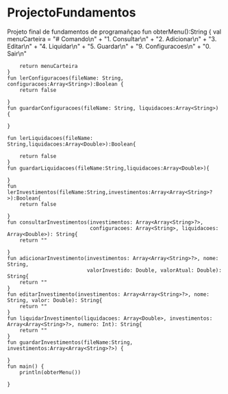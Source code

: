# ProjectoFundamentos
Projeto final de fundamentos de programañçao
fun obterMenu():String {
		val menuCarteira = "#  Comando\n" +
				"1. Consultar\n" +
				"2. Adicionar\n" +
				"3. Editar\n" +
				"4. Liquidar\n" +
				"5. Guardar\n" +
				"9. Configuracoes\n" +
				"0. Sair\n"
			
		return menuCarteira
	}
	fun lerConfiguracoes(fileName: String, configuracoes:Array<String>):Boolean {
		return false
		
	}
	fun guardarConfiguracoes(fileName: String, liquidacoes:Array<String>) {
	
	}
	
	fun lerLiquidacoes(fileName: String,liquidacoes:Array<Double>):Boolean{
		
		return false
	}
	fun guardarLiquidacoes(fileName:String,liquidacoes:Array<Double>){
	
	}
	fun lerInvestimentos(fileName:String,investimentos:Array<Array<String>?>):Boolean{
		return false
		
	}
	fun consultarInvestimentos(investimentos: Array<Array<String>?>,
	                           configuracoes: Array<String>, liquidacoes: Array<Double>): String{
		return ""
		
	}
	fun adicionarInvestimento(investimentos: Array<Array<String>?>, nome: String,
	                          valorInvestido: Double, valorAtual: Double): String{
		return ""
	}
	fun editarInvestimento(investimentos: Array<Array<String>?>, nome: String, valor: Double): String{
		return ""
	}
	fun liquidarInvestimento(liquidacoes: Array<Double>, investimentos: Array<Array<String>?>, numero: Int): String{
		return ""
	}
	fun guardarInvestimentos(fileName:String, investimentos:Array<Array<String>?>) {
	
	}
	fun main() {
		println(obterMenu())
	
	}
	
	
	

